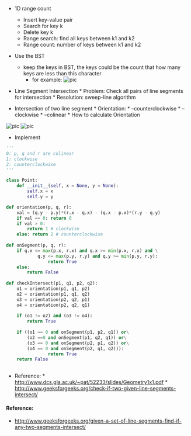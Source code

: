 * 1D range count
    * Insert key-value pair
    * Search for key k
    * Delete key k
    * Range search: find all keys between k1 and k2
    * Range count: number of keys between k1 and k2

* Use the BST 
    * keep the keys in BST, the keys could be the count that how many keys are less than this character
        * for example: 
        ![pic](https://cloud.githubusercontent.com/assets/9062406/8469463/0324385a-2030-11e5-8bcf-54bded3c43e6.png)    

* Line Segment Intersection
      * Problem: Check all pairs of line segments for intersection
      * Resolution: sweep-line algorithm 

* Intersection of two line segment 
      * Orientation:
         * –counterclockwise
         * –clockwise
         * –colinear
      * How to calculate Orientation
      
![pic](https://cloud.githubusercontent.com/assets/9062406/8470461/7eafea04-2040-11e5-9927-99e7dd26e65c.png)
![pic](https://cloud.githubusercontent.com/assets/9062406/8470767/3c8c8312-2045-11e5-8040-8a6be6aa488f.png)            

* Implement


```python
'''
0: p, q and r are colinear
1: clockwise
2: counterclockwise
'''

class Point:
    def __init__(self, x = None, y = None):
        self.x = x
        self.y = y

def orientation(p, q, r):
    val = (q.y - p.y)*(r.x - q.x) - (q.x - p.x)*(r.y - q.y)
    if val == 0: return 0
    if val > 0:
        return 1 # clockwise
    else: return 2 # counterclockwise
    
def onSegment(p, q, r):
    if q.x <= max(p.x, r.x) and q.x >= min(p.x, r.x) and \
            q.y <= max(p.y, r.y) and q.y >= min(p.y, r.y):
                return True
    else:   
        return False
    
def checkIntersect(p1, q1, p2, q2):
    o1 = orientation(p1, q1, p2)
    o2 = orientation(p1, q1, q2)
    o3 = orientation(p2, q2, p1)
    o4 = orientation(p2, q2, q1)
    
    if (o1 != o2) and (o3 != o4):
        return True
    
    if ((o1 == 0 and onSegment(p1, p2, q1)) or\
        (o2 ==0 and onSegment(p1, q2, q1)) or\
        (o3 == 0 and onSegment(p2, p1, q2)) or\
        (o4 == 0 and onSegment(p2, q1, q2))):
                return True
    return False
    
```

* Reference:
      * http://www.dcs.gla.ac.uk/~pat/52233/slides/Geometry1x1.pdf
      * http://www.geeksforgeeks.org/check-if-two-given-line-segments-intersect/
      
      

#### Reference:
* http://www.geeksforgeeks.org/given-a-set-of-line-segments-find-if-any-two-segments-intersect/
